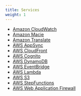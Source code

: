 ```yaml
---
title: Services
weight: 1
---
```


<!--
Copyright Amazon.com, Inc. or its affiliates. All Rights Reserved.
SPDX-License-Identifier: MIT-0
-->

- [Amazon CloudWatch](https://aws.amazon.com/cloudwatch/)
- [Amazon Macie](https://aws.amazon.com/macie/)
- [Amazon Translate](https://aws.amazon.com/translate/)
- [AWS AppSync](https://aws.amazon.com/appsync/)
- [AWS CloudFront](https://aws.amazon.com/cloudfront/)
- [AWS Cognito](https://aws.amazon.com/cognito/)
- [AWS DynamoDB](https://aws.amazon.com/dynamodb/)
- [AWS EventBridge](https://aws.amazon.com/eventbridge/)
- [AWS Lambda](https://aws.amazon.com/lambda/)
- [AWS S3](https://aws.amazon.com/s3/)
- [AWS StepFunctions](https://aws.amazon.com/step-functions/)
- [AWS Web Application Firewall](https://aws.amazon.com/waf/)
